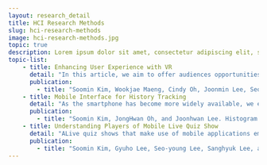 ```yaml
---
layout: research_detail
title: HCI Research Methods
slug: hci-research-methods
image: hci-research-methods.jpg
topic: true
description: Lorem ipsum dolor sit amet, consectetur adipiscing elit, sed do eiusmod tempor incididunt ut labore et dolore magna aliqua. Ut enim ad minim veniam, quis nostrud exercitation ullamco laboris nisi ut aliquip ex ea commodo consequat. Duis aute irure dolor in reprehenderit in voluptate velit esse cillum dolore eu fugiat nulla pariatur. Excepteur sint occaecat cupidatat non proident, sunt in culpa qui officia deserunt mollit anim id est laborum.
topic-list:
    - title: Enhancing User Experience with VR
      detail: "In this article, we aim to offer audiences opportunities to have an immersive experience with the statistical figures in the news. We go beyond the current numerical information representation method to develop a new system for improving the numerical experience. We implemented three different conditions for representing numerical information: 1) text, 2) infographic, 3) VR. We will observe user responses to these methods by measuring engagement, immersion and flow status to detect narrative experience. It is assumed that the VR narrative will provide a more immersive user experience. The main purpose of journalism is to deliver information that is necessary for citizens, communities, and societies to make better decisions. Statistical data is one of the essential elements to comprehend the information about themselves, the community, and society. Since the number is the core element of the statistics, our research will propose the new method to achieve the purpose of the journalism by transforming numbers into life-sized materials."
      publication:
        - title: "Soomin Kim, Wookjae Maeng, Cindy Oh, Joonmin Lee, Seo-young Lee, Jeewon Choi, Gil Whan Hwang, Guhyun Hwang, Hyunsung Kim, Joonseok Kim, and Joonhwan Lee. Immersive VR for numerical engagement. Proceedings of the 23rd ACM Symposium on Virtual Reality Software and Technology (VRST '17)."
    - title: Mobile Interface for History Tracking
      detail: "As the smartphone has become more widely available, we easily take photos and upload them online to share with others. Photographs are abundant, but they are not used properly, even though they provide meaningful information about the social scenes of our daily lives. To address this issue, Histogram was created as a new interface for displaying and sharing location-related photographs chronologically to trace the changes in a location. The prototype of this system is mobile-optimized to encourage users to easily upload photos with their smartphones, so that the system can be run through social cooperative work."
      publication:
        - title: "Soomin Kim, JongHwan Oh, and Joonhwan Lee. Histogram: Spatiotemporal Photo-Displaying Interface. ACM Proceedings of the 29th Annual Symposium on User Interface Software and Technology (UIST '16)."
    - title: Understanding Players of Mobile Live Quiz Show
      detail: "ALive quiz shows that make use of mobile applications embed aspects of both games and live streaming. To understand users' motivations and experiences related to these mobile quiz shows, we used a mixed-methods approach that includes interviews (N = 16) and a survey (N = 296). We conducted a thematic analysis of interviews to identify seven motivations, five of which were verified through a factor analysis of survey data: interactivity, offline integration, achievement, ease of enjoyment, and financial incentives. Moreover, we examined how those motivations influenced users' perceptions of the apps and their in-app behavior patterns. The motivations of offline integration and financial incentives positively affected users' frequency of app usage, their recommendation of the app, and their habitual usage. This result implies that, to drive persistent usage, it is important to foster social integration and to properly balance both the average chance of winning and the amount of distributed prize money. Furthermore, our results suggest new directions for using design implications to improve user engagement."
      publication:
        - title: "Soomin Kim, Gyuho Lee, Seo-young Lee, Sanghyuk Lee, and Joonwhan Lee. Players of a Quiz Flock Together: Motivation and Social Experience in Live Mobile Quiz Shows. (Under Review)."
---
```

